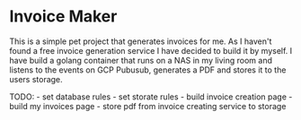 # Invoice Maker
This is a simple pet project that generates invoices for me. As I haven't found a free invoice generation service I have decided to build it by myself. I have build a golang container that runs on a NAS in my living room and listens to the events on GCP Pubusub, generates a PDF and stores it to the users storage. 

TODO:
    -  set database rules
    -  set storate rules
    -  build invoice creation page
    -  build my invoices page
    -  store pdf from invoice creating service to storage